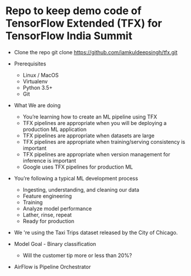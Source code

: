 # Repo to keep demo code of TensorFlow Extended (TFX) for TensorFlow India Summit

* Clone the repo git clone https://github.com/iamkuldeepsingh/tfx.git

* Prerequisites
  - Linux / MacOS
  - Virtualenv
  - Python 3.5+
  - Git

* What We are doing
  - You’re learning how to create an ML pipeline using TFX
  - TFX pipelines are appropriate when you will be deploying a production ML application
  - TFX pipelines are appropriate when datasets are large
  - TFX pipelines are appropriate when training/serving consistency is important
  - TFX pipelines are appropriate when version management for inference is important
  - Google uses TFX pipelines for production ML
  
  
* You’re following a typical ML development process

  - Ingesting, understanding, and cleaning our data
  - Feature engineering
  - Training
  - Analyze model performance
  - Lather, rinse, repeat
  - Ready for production

* We 're using the Taxi Trips dataset released by the City of Chicago.

* Model Goal - Binary classification
  - Will the customer tip more or less than 20%?
  
* AirFlow is Pipeline Orchestrator
